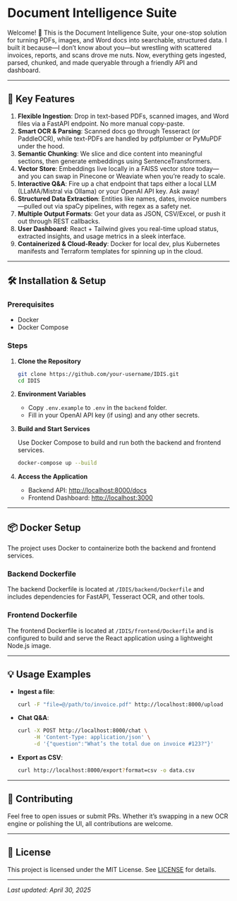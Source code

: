 # Document Intelligence Suite

Welcome! 👋 This is the Document Intelligence Suite, your one-stop solution for turning PDFs, images, and Word docs into searchable, structured data. I built it because—I don’t know about you—but wrestling with scattered invoices, reports, and scans drove me nuts. Now, everything gets ingested, parsed, chunked, and made queryable through a friendly API and dashboard.

---

## 🚀 Key Features

1. **Flexible Ingestion**: Drop in text-based PDFs, scanned images, and Word files via a FastAPI endpoint. No more manual copy-paste.
2. **Smart OCR & Parsing**: Scanned docs go through Tesseract (or PaddleOCR), while text-PDFs are handled by pdfplumber or PyMuPDF under the hood.
3. **Semantic Chunking**: We slice and dice content into meaningful sections, then generate embeddings using SentenceTransformers.
4. **Vector Store**: Embeddings live locally in a FAISS vector store today—and you can swap in Pinecone or Weaviate when you’re ready to scale.
5. **Interactive Q&A**: Fire up a chat endpoint that taps either a local LLM (LLaMA/Mistral via Ollama) or your OpenAI API key. Ask away!
6. **Structured Data Extraction**: Entities like names, dates, invoice numbers—pulled out via spaCy pipelines, with regex as a safety net.
7. **Multiple Output Formats**: Get your data as JSON, CSV/Excel, or push it out through REST callbacks.
8. **User Dashboard**: React + Tailwind gives you real-time upload status, extracted insights, and usage metrics in a sleek interface.
9. **Containerized & Cloud-Ready**: Docker for local dev, plus Kubernetes manifests and Terraform templates for spinning up in the cloud.

---

## 🛠️ Installation & Setup

### Prerequisites

- Docker
- Docker Compose

### Steps

1. **Clone the Repository**

   ```bash
   git clone https://github.com/your-username/IDIS.git
   cd IDIS
   ```

2. **Environment Variables**

   - Copy `.env.example` to `.env` in the `backend` folder.
   - Fill in your OpenAI API key (if using) and any other secrets.

3. **Build and Start Services**

   Use Docker Compose to build and run both the backend and frontend services.

   ```bash
   docker-compose up --build
   ```

4. **Access the Application**

   - Backend API: [http://localhost:8000/docs](http://localhost:8000/docs)
   - Frontend Dashboard: [http://localhost:3000](http://localhost:3000)

---

## 📦 Docker Setup

The project uses Docker to containerize both the backend and frontend services.

### Backend Dockerfile

The backend Dockerfile is located at `/IDIS/backend/Dockerfile` and includes dependencies for FastAPI, Tesseract OCR, and other tools.

### Frontend Dockerfile

The frontend Dockerfile is located at `/IDIS/frontend/Dockerfile` and is configured to build and serve the React application using a lightweight Node.js image.

---

## 💡 Usage Examples

- **Ingest a file**:

  ```bash
  curl -F "file=@/path/to/invoice.pdf" http://localhost:8000/upload
  ```

- **Chat Q&A**:

  ```bash
  curl -X POST http://localhost:8000/chat \
       -H 'Content-Type: application/json' \
       -d '{"question":"What’s the total due on invoice #123?"}'
  ```

- **Export as CSV**:

  ```bash
  curl http://localhost:8000/export?format=csv -o data.csv
  ```

---

## 🤝 Contributing

Feel free to open issues or submit PRs. Whether it’s swapping in a new OCR engine or polishing the UI, all contributions are welcome.

---

## 📝 License

This project is licensed under the MIT License. See [LICENSE](LICENSE) for details.

---

*Last updated: April 30, 2025*